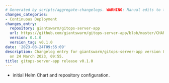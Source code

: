 ```yaml
---
# Generated by scripts/aggregate-changelogs. WARNING: Manual edits to this files will be overwritten.
changes_categories:
- Continuous Deployment
changes_entry:
  repository: giantswarm/gitops-server-app
  url: https://github.com/giantswarm/gitops-server-app/blob/master/CHANGELOG.md#010---2023-03-24
  version: 0.1.0
  version_tag: v0.1.0
date: '2023-03-24T09:55:09'
description: Changelog entry for giantswarm/gitops-server-app version 0.1.0, published
  on 24 March 2023, 09:55.
title: gitops-server-app release v0.1.0
---
```


- initial Helm Chart and repository configuration.
